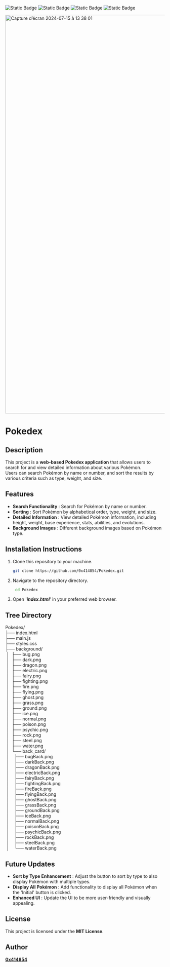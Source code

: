 ![Static Badge](https://img.shields.io/badge/HTML-%23e34c26?logo=html5&logoColor=white) ![Static Badge](https://img.shields.io/badge/CSS-%23264de4?logo=css3&logoColor=white) ![Static Badge](https://img.shields.io/badge/JavaScript-yellow?logo=javascript&logoColor=white) ![Static Badge](https://img.shields.io/badge/Canva-%236a3be4?logo=canva&logoColor=white)

<img width="1259" alt="Capture d’écran 2024-07-15 à 13 38 01" src="https://github.com/user-attachments/assets/2f77a66c-0d2c-4794-9c59-cf9f8664e904">

# Pokedex

## **Description**
This project is a **web-based Pokedex application** that allows users to search for and view detailed information about various Pokémon.<br>Users can search Pokémon by name or number, and sort the results by various criteria such as type, weight, and size.


## **Features**
- **Search Functionality** : Search for Pokémon by name or number.
- **Sorting** : Sort Pokémon by alphabetical order, type, weight, and size.
- **Detailed Information** : View detailed Pokémon information, including height, weight, base experience, stats, abilities, and evolutions.
- **Background Images** : Different background images based on Pokémon type.

## **Installation Instructions**

1. Clone this repository to your machine.
   
   ```bash
   git clone https://github.com/0x414854/Pokedex.git

2. Navigate to the repository directory.

   ```bash
    cd Pokedex

3. Open '***index.html***' in your preferred web browser.

## **Tree Directory**

Pokedex/
<br>├── index.html
<br>├── main.js
<br>├── styles.css
<br>├── background/
<br>&nbsp;│&nbsp;&nbsp;├── bug.png
<br>&nbsp;│&nbsp;&nbsp;├── dark.png
<br>&nbsp;│&nbsp;&nbsp;├── dragon.png
<br>&nbsp;│&nbsp;&nbsp;├── electric.png
<br>&nbsp;│&nbsp;&nbsp;├── fairy.png
<br>&nbsp;│&nbsp;&nbsp;├── fighting.png
<br>&nbsp;│&nbsp;&nbsp;├── fire.png
<br>&nbsp;│&nbsp;&nbsp;├── flying.png
<br>&nbsp;│&nbsp;&nbsp;├── ghost.png
<br>&nbsp;│&nbsp;&nbsp;├── grass.png
<br>&nbsp;│&nbsp;&nbsp;├── ground.png
<br>&nbsp;│&nbsp;&nbsp;├── ice.png
<br>&nbsp;│&nbsp;&nbsp;├── normal.png
<br>&nbsp;│&nbsp;&nbsp;├── poison.png
<br>&nbsp;│&nbsp;&nbsp;├── psychic.png
<br>&nbsp;│&nbsp;&nbsp;├── rock.png
<br>&nbsp;│&nbsp;&nbsp;├── steel.png
<br>&nbsp;│&nbsp;&nbsp;├── water.png
<br>&nbsp;│&nbsp;&nbsp;└── back_card/
<br>&nbsp;│&nbsp;&nbsp;&nbsp;&nbsp;├── bugBack.png
<br>&nbsp;│&nbsp;&nbsp;&nbsp;&nbsp;├── darkBack.png
<br>&nbsp;│&nbsp;&nbsp;&nbsp;&nbsp;├── dragonBack.png
<br>&nbsp;│&nbsp;&nbsp;&nbsp;&nbsp;├── electricBack.png
<br>&nbsp;│&nbsp;&nbsp;&nbsp;&nbsp;├── fairyBack.png
<br>&nbsp;│&nbsp;&nbsp;&nbsp;&nbsp;├── fightingBack.png
<br>&nbsp;│&nbsp;&nbsp;&nbsp;&nbsp;├── fireBack.png
<br>&nbsp;│&nbsp;&nbsp;&nbsp;&nbsp;├── flyingBack.png
<br>&nbsp;│&nbsp;&nbsp;&nbsp;&nbsp;├── ghostBack.png
<br>&nbsp;│&nbsp;&nbsp;&nbsp;&nbsp;├── grassBack.png
<br>&nbsp;│&nbsp;&nbsp;&nbsp;&nbsp;├── groundBack.png
<br>&nbsp;│&nbsp;&nbsp;&nbsp;&nbsp;├── iceBack.png
<br>&nbsp;│&nbsp;&nbsp;&nbsp;&nbsp;├── normalBack.png
<br>&nbsp;│&nbsp;&nbsp;&nbsp;&nbsp;├── poisonBack.png
<br>&nbsp;│&nbsp;&nbsp;&nbsp;&nbsp;├── psychicBack.png
<br>&nbsp;│&nbsp;&nbsp;&nbsp;&nbsp;├── rockBack.png
<br>&nbsp;│&nbsp;&nbsp;&nbsp;&nbsp;├── steelBack.png
<br>&nbsp;│&nbsp;&nbsp;&nbsp;&nbsp;└── waterBack.png

## **Future Updates**
- **Sort by Type Enhancement** : Adjust the button to sort by type to also display Pokémon with multiple types.
- **Display All Pokémon** : Add functionality to display all Pokémon when the 'Initial' button is clicked.
- **Enhanced UI** : Update the UI to be more user-friendly and visually appealing.

## **License**
This project is licensed under the **MIT License**.

## **Author**
[**0x414854**](https://github.com/0x414854)
